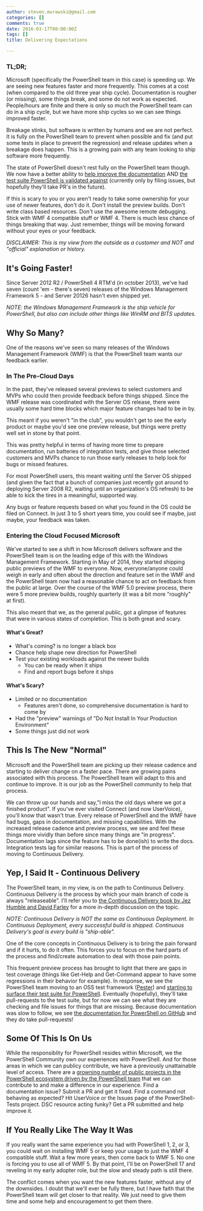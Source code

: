 ```yaml
---
author: steven.murawski@gmail.com
categories: []
comments: true
date: 2016-03-17T00:00:00Z
tags: []
title: Delivering Expectations

---
```


### TL;DR;
 
Microsoft (specifically the PowerShell team in this case) is speeding up.  We are seeing new features faster and more frequently.  This comes at a cost (when compared to the old three year ship cycle).  Documentation is rougher (or missing), some things break, and some do not work as expected.  People/hours are finite and there is only so much the PowerShell team can do in a ship cycle, but we have more ship cycles so we can see things improved faster.

Breakage stinks, but software is written by humans and we are not perfect.  It is fully on the PowerShell team to prevent when possible and fix (and put some tests in place to prevent the regression) and release updates when a breakage does happen.  This is a growing pain with any team looking to ship software more frequently.

The state of PowerShell doesn't rest fully on the PowerShell team though.  We now have a better ability to [help improve the documentation](https://github.com/PowerShell/PowerShell-Docs) AND [the test suite PowerShell is validated against](https://github.com/PowerShell/PowerShell-Tests) (currently only by filing issues, but hopefully they'll take PR's in the future).

If this is scary to you or you aren't ready to take some ownership for your use of newer features, don't do it. Don't install the preview builds.  Don't write class based resources.  Don't use the awesome remote debugging.  Stick with WMF 4 compatible stuff or WMF 4.  There is much less chance of things breaking that way.  Just remember, things will be moving forward without your eyes or your feedback.

*DISCLAIMER:  This is my view from the outside as a customer and NOT and "official" explanation or history.*

## It's Going Faster!

Since Server 2012 R2 / PowerShell 4 RTM'd (in october 2013), we've had seven (count 'em - there's seven) releases of the Windows Management Framework 5 - and Server 20126 hasn't even shipped yet.

*NOTE: the Windows Management Framework is the ship vehicle for PowerShell, but also can include other things like WinRM and BITS updates.*

## Why So Many?

One of the reasons we've seen so many releases of the Windows Management Framework (WMF) is that the PowerShell team wants our feedback earlier.

### In The Pre-Cloud Days

In the past, they've released several previews to select customers and MVPs who could then provide feedback before things shipped.  Since the WMF release was coordinated with the Server OS release, there were usually some hard time blocks which major feature changes had to be in by.

This meant if you weren't "in the club", you wouldn't get to see the early product or maybe you'd see one preview release, but things were pretty well set in stone by that point.

This was pretty helpful in terms of having more time to prepare documentation, run batteries of integration tests, and give those selected customers and MVPs chance to run those early releases to help look for bugs or missed features.

For most PowerShell users, this meant waiting until the Server OS shipped (and given the fact that a bunch of companies just recently got around to deploying Server 2008 R2, waiting until an organization's OS refresh) to be able to kick the tires in a meaningful, supported way.

Any bugs or feature requests based on what you found in the OS could be filed on Connect.  In just 3 to 5 short years time, you could see if maybe, just maybe, your feedback was taken.

### Entering the Cloud Focused Microsoft

We've started to see a shift in how Microsoft delivers software and the PowerShell team is on the leading edge of this with the Windows Management Framework.  Starting in May of 2014, they started shipping public previews of the WMF to everyone.  Now, everyone/anyone could weigh in early and often about the direction and feature set in the WMF and the PowerShell team now had a reasonable chance to act on feedback from the public at large.  Over the course of the WMF 5.0 preview process, there were 5 more preview builds, roughly quarterly (it was a bit more "roughly" at first).

This also meant that we, as the general public, got a glimpse of features that were in various states of completion.  This is both great and scary.

#### What's Great?

* What's coming? is no longer a black box
* Chance help shape new direction for PowerShell
* Test your existing workloads against the newer builds
  * You can be ready when it ships
  * Find and report bugs before it ships

#### What's Scary?

* Limited or no documentation
  * Features aren't done, so comprehensive documentation is hard to come by
* Had the "preview" warnings of "Do Not Install In Your Production Environment"
* Some things just did not work

## This Is The New "Normal"

Microsoft and the PowerShell team are picking up their release cadence and starting to deliver change on a faster pace.  There are growing pains associated with this process.  The PowerShell team will adapt to this and continue to improve.  It is our job as the PowerShell community to help that process.  

We can throw up our hands and say,"I miss the old days where we got a finished product".  If you've ever visited Connect (and now UserVoice), you'll know that wasn't true.  Every release of PowerShell and the WMF have had bugs, gaps in documentation, and missing capabilities.  With the increased release cadence and preview process, we see and feel these things more vividly than before since many things are "in progress".  Documentation lags since the feature has to be done(ish) to write the docs.  Integration tests lag for similar reasons.  This is part of the process of moving to Continuous Delivery.

## Yep, I Said It - Continuous Delivery

The PowerShell team, in my view, is on the path to Continuous Delivery.  Continuous Delivery is the process by which your main branch of code is always "releaseable".  I'll refer you to [the Continuous Delivery book by Jez Humble and David Farley](http://www.amazon.com/gp/product/B003YMNVC0) for a more in-depth discussion on the topic.

*NOTE: Continuous Delivery is NOT the same as Continuous Deployment.  In Continuous Deployment, every successful build is shipped.  Continuous Delivery's goal is every build is "ship-able".*

One of the core concepts in Continuous Delivery is to bring the pain forward and if it hurts, to do it often.  This forces you to focus on the hard parts of the process and find/create automation to deal with those pain points.

This frequent preview process has brought to light that there are gaps in test coverage (things like Get-Help and Get-Command appear to have some regressions in their behavior for example).  In response, we see the PowerShell team moving to an OSS test framework ([Pester](https://github.com/pester/pester)) and [starting to surface their test suite for PowerShell](https://github.com/powershell/powershell-tests).  Eventually (hopefully), they'll take pull-requests to the test suite, but for now we can see what they are checking and file issues for things that are missing.  Because documentation was slow to follow, we see [the documentation for PowerShell on GitHub](https://github.com/powershell/powershell-docs) and they do take pull-requests!

## Some Of This Is On Us

While the responsiblity for PowerShell resides within Microsoft, we the PowerShell Community own our experiences with PowerShell.  And for those areas in which we can publicy contribute, we have a previously unattainable level of access.  There are a [growning number of public projects in the PowerShell ecosystem driven by the PowerShell team](https://github.com/powershell) that we can contribute to and make a difference in our experience.  Find a documentation issue?  Submit a PR and get it fixed.  Find a command not behaving as expected? Hit UserVoice or the Issues page of the PowerShell-Tests project.  DSC resource acting funky?  Get a PR submitted and help improve it.

## If You Really Like The Way It Was

If you really want the same experience you had with PowerShell 1, 2, or 3, you could wait on installing WMF 5 or keep your usage to just the WMF 4 compatible stuff.  Wait a few more years, then come back to WMF 5.  No one is forcing you to use all of WMF 5.  By that point, I'll be on PowerShell 17 and reveling in my early adopter role, but the slow and steady path is still there.

The conflict comes when you want the new features faster, without any of the downsides.  I doubt that we'll ever be fully there, but I have faith that the PowerShell team will get closer to that reality.  We just need to give them time and some help and encouragement to get them there.
